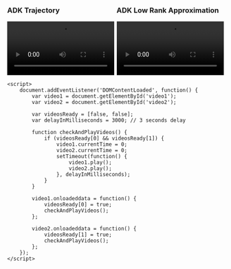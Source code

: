 <html lang="en">
<head>
    <meta charset="UTF-8">
    <meta name="viewport" content="width=device-width, initial-scale=1.0">
    <title>ADK Videos</title>
    <style>
        .container {
            display: flex;
            justify-content: space-between;
        }
        .video-wrapper {
            flex: 1;
            margin-right: 1%;
        }
        .video-wrapper:last-child {
            margin-right: 0;
        }
        video {
            width: 100%;
        }
    </style>
</head>
<body>
    <div class="container">
        <div class="video-wrapper">
            <h3>ADK Trajectory</h3>
            <video id="video1" controls>
                <source src="adk_trajectory.mp4" type="video/mp4">
                Your browser does not support the video tag.
            </video>
        </div>
        <div class="video-wrapper">
            <h3>ADK Low Rank Approximation</h3>
            <video id="video2" controls>
                <source src="adk_low_rank_approximation.mp4" type="video/mp4">
                Your browser does not support the video tag.
            </video>
        </div>
    </div>

    <script>
        document.addEventListener('DOMContentLoaded', function() {
            var video1 = document.getElementById('video1');
            var video2 = document.getElementById('video2');

            var videosReady = [false, false];
            var delayInMilliseconds = 3000; // 3 seconds delay

            function checkAndPlayVideos() {
                if (videosReady[0] && videosReady[1]) {
                    video1.currentTime = 0;
                    video2.currentTime = 0;
                    setTimeout(function() {
                        video1.play();
                        video2.play();
                    }, delayInMilliseconds);
                }
            }

            video1.onloadeddata = function() {
                videosReady[0] = true;
                checkAndPlayVideos();
            };

            video2.onloadeddata = function() {
                videosReady[1] = true;
                checkAndPlayVideos();
            };
        });
    </script>
</body>
</html>
